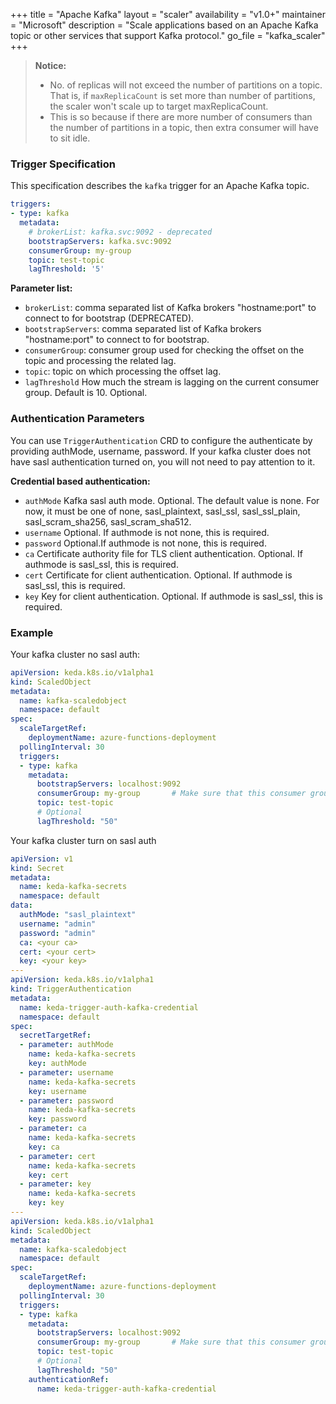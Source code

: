 +++
title = "Apache Kafka"
layout = "scaler"
availability = "v1.0+"
maintainer = "Microsoft"
description = "Scale applications based on an Apache Kafka topic or other services that support Kafka protocol."
go_file = "kafka_scaler"
+++

> **Notice:** 
> - No. of replicas will not exceed the number of partitions on a topic. That is, if `maxReplicaCount` is set more than number of partitions, the scaler won't scale up to target maxReplicaCount. 
> - This is so because if there are more number of consumers than the number of partitions in a topic, then extra consumer will have to sit idle.

### Trigger Specification

This specification describes the `kafka` trigger for an Apache Kafka topic.

```yaml
triggers:
- type: kafka
  metadata:
    # brokerList: kafka.svc:9092 - deprecated
    bootstrapServers: kafka.svc:9092
    consumerGroup: my-group
    topic: test-topic
    lagThreshold: '5'
```

**Parameter list:**

- `brokerList`: comma separated list of Kafka brokers "hostname:port" to connect to for bootstrap (DEPRECATED).
- `bootstrapServers`: comma separated list of Kafka brokers "hostname:port" to connect to for bootstrap.
- `consumerGroup`: consumer group used for checking the offset on the topic and processing the related lag.
- `topic`: topic on which processing the offset lag.
- `lagThreshold` How much the stream is lagging on the current consumer group. Default is 10. Optional.

### Authentication Parameters

 You can use `TriggerAuthentication` CRD to configure the authenticate by providing authMode, username, password. If your kafka cluster does not have sasl authentication turned on, you will not need to pay attention to it.

**Credential based authentication:**

- `authMode` Kafka sasl auth mode. Optional. The default value is none. For now, it must be one of none, sasl_plaintext, sasl_ssl, sasl_ssl_plain, sasl_scram_sha256, sasl_scram_sha512.
- `username` Optional. If authmode is not none, this is required.
- `password` Optional.If authmode is not none, this is required.
- `ca` Certificate authority file for TLS client authentication. Optional. If authmode is sasl_ssl, this is required.
- `cert` Certificate for client authentication. Optional. If authmode is sasl_ssl, this is required.
- `key` Key for client authentication. Optional. If authmode is sasl_ssl, this is required.


### Example

Your kafka cluster no sasl auth:

```yaml
apiVersion: keda.k8s.io/v1alpha1
kind: ScaledObject
metadata:
  name: kafka-scaledobject
  namespace: default
spec:
  scaleTargetRef:
    deploymentName: azure-functions-deployment
  pollingInterval: 30
  triggers:
  - type: kafka
    metadata:
      bootstrapServers: localhost:9092
      consumerGroup: my-group       # Make sure that this consumer group name is the same one as the one that is consuming topics
      topic: test-topic
      # Optional
      lagThreshold: "50"
```

Your kafka cluster turn on sasl auth

```yaml
apiVersion: v1
kind: Secret
metadata:
  name: keda-kafka-secrets
  namespace: default
data:
  authMode: "sasl_plaintext"
  username: "admin"
  password: "admin"
  ca: <your ca>
  cert: <your cert>
  key: <your key>
---
apiVersion: keda.k8s.io/v1alpha1
kind: TriggerAuthentication
metadata:
  name: keda-trigger-auth-kafka-credential
  namespace: default
spec:
  secretTargetRef:
  - parameter: authMode
    name: keda-kafka-secrets
    key: authMode
  - parameter: username
    name: keda-kafka-secrets
    key: username
  - parameter: password
    name: keda-kafka-secrets
    key: password
  - parameter: ca
    name: keda-kafka-secrets
    key: ca
  - parameter: cert
    name: keda-kafka-secrets
    key: cert
  - parameter: key
    name: keda-kafka-secrets
    key: key
---
apiVersion: keda.k8s.io/v1alpha1
kind: ScaledObject
metadata:
  name: kafka-scaledobject
  namespace: default
spec:
  scaleTargetRef:
    deploymentName: azure-functions-deployment
  pollingInterval: 30
  triggers:
  - type: kafka
    metadata:
      bootstrapServers: localhost:9092
      consumerGroup: my-group       # Make sure that this consumer group name is the same one as the one that is consuming topics
      topic: test-topic
      # Optional
      lagThreshold: "50"
    authenticationRef:
      name: keda-trigger-auth-kafka-credential
```
